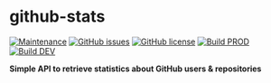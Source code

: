 # github-stats

[![Maintenance](https://img.shields.io/badge/Maintained%3F-yes-brightgreen.svg)](https://github.com/marius-joe/github-stats/graphs/commit-activity)
[![GitHub issues](https://img.shields.io/github/issues/marius-joe/github-stats.svg)](https://github.com/marius-joe/github-stats/issues/)
[![GitHub license](https://img.shields.io/github/license/marius-joe/github-stats.svg)](https://github.com/marius-joe/github-stats/blob/master/LICENSE)
[![Build PROD](https://img.shields.io/github/workflow/status/marius-joe/github-stats/GCloudRunDeployment_PROD?label=build%20PROD)](https://github.com/marius-joe/github-stats/actions?query=workflow%3AGCloudRunDeployment_PROD)
[![Build DEV](https://img.shields.io/github/workflow/status/marius-joe/github-stats/GCloudRunDeployment_DEV?label=build%20DEV)](https://github.com/marius-joe/github-stats/actions?query=workflow%3AGCloudRunDeployment_DEV)

**Simple API to retrieve statistics about GitHub users &amp; repositories**
